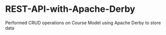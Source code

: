 # REST-API-with-Apache-Derby
Performed CRUD operations on Course Model using Apache Derby to store data
